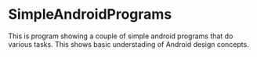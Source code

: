 # SimpleAndroidPrograms
This is program showing a couple of simple android programs that do various tasks. This shows basic understading of Android design concepts.
